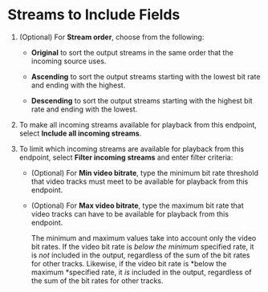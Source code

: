 # Streams to Include Fields<a name="endpoints-dash-include-streams"></a>

1. \(Optional\) For **Stream order**, choose from the following:

   + **Original** to sort the output streams in the same order that the incoming source uses\.

   + **Ascending** to sort the output streams starting with the lowest bit rate and ending with the highest\.

   + **Descending** to sort the output streams starting with the highest bit rate and ending with the lowest\.

1. To make all incoming streams available for playback from this endpoint, select **Include all incoming streams**\.

1. To limit which incoming streams are available for playback from this endpoint, select **Filter incoming streams** and enter filter criteria:

   + \(Optional\) For **Min video bitrate**, type the minimum bit rate threshold that video tracks must meet to be available for playback from this endpoint\.

   + \(Optional\) For **Max video bitrate**, type the maximum bit rate that video tracks can have to be available for playback from this endpoint\.

     The minimum and maximum values take into account only the video bit rates\. If the video bit rate is *below the minimum* specified rate, it is *not* included in the output, regardless of the sum of the bit rates for other tracks\. Likewise, if the video bit rate is *below the maximum *specified rate, it *is* included in the output, regardless of the sum of the bit rates for other tracks\.
